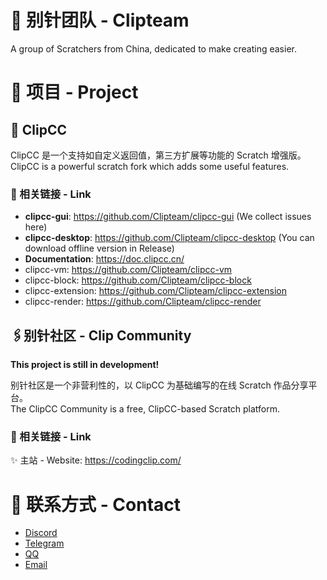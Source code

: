 # 🍭 别针团队 - Clipteam
A group of Scratchers from China, dedicated to make creating easier.
# 🌱 项目 - Project
## 📎 ClipCC
ClipCC 是一个支持如自定义返回值，第三方扩展等功能的 Scratch 增强版。  
ClipCC is a powerful scratch fork which adds some useful features.
### 🚀 相关链接 - Link
- **clipcc-gui**: https://github.com/Clipteam/clipcc-gui (We collect issues here)
- **clipcc-desktop**: https://github.com/Clipteam/clipcc-desktop (You can download offline version in Release)
- **Documentation**: https://doc.clipcc.cn/
- clipcc-vm: https://github.com/Clipteam/clipcc-vm
- clipcc-block: https://github.com/Clipteam/clipcc-block
- clipcc-extension: https://github.com/Clipteam/clipcc-extension
- clipcc-render: https://github.com/Clipteam/clipcc-render

## 🖇️别针社区 - Clip Community
**This project is still in development!**

别针社区是一个非营利性的，以 ClipCC 为基础编写的在线 Scratch 作品分享平台。  
The ClipCC Community is a free, ClipCC-based Scratch platform.
### 🚀 相关链接 - Link
✨ 主站 - Website: https://codingclip.com/
# 💬 联系方式 - Contact
- [Discord](https://discord.gg/uuyHNBH)
- [Telegram](https://t.me/ClipCChat)
- [QQ](https://jq.qq.com/?_wv=1027&k=wWQALsUb)
- [Email](mailto:sinangentoo@gmail.com)